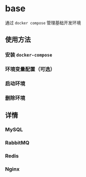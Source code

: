 # base

通过 `docker compose` 管理基础开发环境

## 使用方法

### 安装 `docker-compose`

### 环境变量配置（可选）

### 启动环境

### 删除环境

## 详情

### MySQL

### RabbitMQ

### Redis

### Nginx
